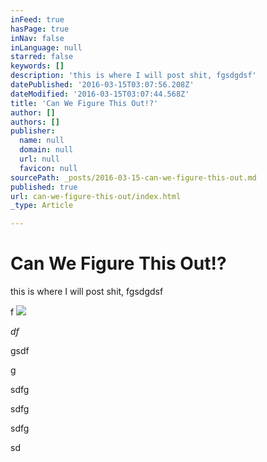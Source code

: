 ```yaml
---
inFeed: true
hasPage: true
inNav: false
inLanguage: null
starred: false
keywords: []
description: 'this is where I will post shit, fgsdgdsf'
datePublished: '2016-03-15T03:07:56.208Z'
dateModified: '2016-03-15T03:07:44.568Z'
title: 'Can We Figure This Out!?'
author: []
authors: []
publisher:
  name: null
  domain: null
  url: null
  favicon: null
sourcePath: _posts/2016-03-15-can-we-figure-this-out.md
published: true
url: can-we-figure-this-out/index.html
_type: Article

---
```

# Can We Figure This Out!?

this is where I will post shit, fgsdgdsf

f
![](https://the-grid-user-content.s3-us-west-2.amazonaws.com/343447a0-d582-4f5d-a71b-08a614dc27d2.jpg)

_df_

gsdf

g

sdfg

sdfg

sdfg

sd